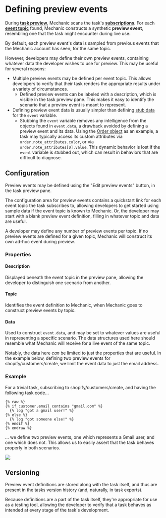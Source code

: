 # Defining preview events

During [**task preview**](./), Mechanic scans the task's [**subscriptions**](../subscriptions.md). For each [**event topic**](../../events/topics.md) found, Mechanic constructs a synthetic **preview event**, resembling one that the task might encounter during live use.

By default, each preview event's data is sampled from previous events that the Mechanic account has seen, for the same topic.

However, developers may define their own preview events, containing whatever data the developer wishes to use for preview. This may be useful for several reasons:

* Multiple preview events may be defined per event topic. This allows developers to verify that their task renders the appropriate results under a variety of circumstances.
  * Defined preview events can be labeled with a description, which is visible in the task preview pane. This makes it easy to identify the scenario that a preview event is meant to represent.
* Defining preview event data is usually simpler than defining [stub data](stub-data.md) for the `event` variable.
  * Stubbing the `event` variable removes any intelligence from the objects found in `event.data`, a drawback avoided by defining a preview event and its data. Using the [Order object](../../../platform/liquid/shopify/order.md) as an example, a task may typically access its custom attributes via `order.note_attributes.color`, or via `order.note_attributes[0].value`. This dynamic behavior is lost if the `event` variable is stubbed out, which can result in behaviors that are difficult to diagnose.

## Configuration

Preview events may be defined using the "Edit preview events" button, in the task preview pane.

The configuration area for preview events contains a quickstart link for each event topic the task subscribes to, allowing developers to get started using sample data if the event topic is known to Mechanic. Or, the developer may start with a blank preview event definition, filling in whatever topic and data are useful.

A developer may define any number of preview events per topic. If no preview events are defined for a given topic, Mechanic will construct its own ad-hoc event during preview.

### Properties

#### Description

Displayed beneath the event topic in the preview pane, allowing the developer to distinguish one scenario from another.

#### Topic

Identifies the event definition to Mechanic, when Mechanic goes to construct preview events by topic.

#### Data

Used to construct `event.data`, and may be set to whatever values are useful in representing a specific scenario. The data structures used here should resemble what Mechanic will receive for a live event of the same topic.

Notably, the data here _can_ be limited to just the properties that are useful. In the example below, defining two preview events for shopify/customers/create, we limit the event data to just the email address.

### Example

For a trivial task, subscribing to shopify/customers/create, and having the following task code...

```
{% raw %}
{% if customer.email contains "gmail.com" %}
  {% log "got a gmail user!" %}
{% else %}
  {% log "got someone else!" %}
{% endif %}
{% endraw %}
```

... we define two preview events, one which represents a Gmail user, and one which does not. This allows us to easily assert that the task behaves properly in both scenarios.

![](<../../../.gitbook/assets/2022-04-01 16.46.20.gif>)

## Versioning

Preview event definitions are stored along with the task itself, and thus are present in the tasks version history (and, naturally, in task exports).

Because definitions are a part of the task itself, they're appropriate for use as a testing tool, allowing the developer to verify that a task behaves as intended at every stage of the task's development.
